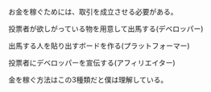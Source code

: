 お金を稼ぐためには、取引を成立させる必要がある。

投票者が欲しがっている物を用意して出馬する(デベロッパー)

出馬する人を貼り出すボードを作る(プラットフォーマー)

投票者にデベロッパーを宣伝する(アフィリエイター)

金を稼ぐ方法はこの3種類だと僕は理解している。